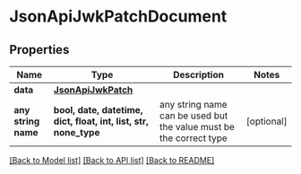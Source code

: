 # JsonApiJwkPatchDocument


## Properties
Name | Type | Description | Notes
------------ | ------------- | ------------- | -------------
**data** | [**JsonApiJwkPatch**](JsonApiJwkPatch.md) |  | 
**any string name** | **bool, date, datetime, dict, float, int, list, str, none_type** | any string name can be used but the value must be the correct type | [optional]

[[Back to Model list]](../README.md#documentation-for-models) [[Back to API list]](../README.md#documentation-for-api-endpoints) [[Back to README]](../README.md)


